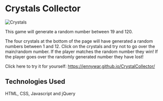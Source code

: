 # Crystals Collector

![Crystals](https://media.giphy.com/media/LtcuAIzPqlTnW/giphy.gif)

This game will generate a random number between 19 and 120.

The four crystals at the bottom of the page will have generated a random numbers between 1 and 12. Click on the crystals and try not to go over the main/random number. If the player matches the random number they win! If the player goes over the randomly generated number they have lost! 

Click here to try it for yourself: 
https://jennywar.github.io/CrystalCollector/


## Technologies Used
HTML, CSS, Javascript and jQuery